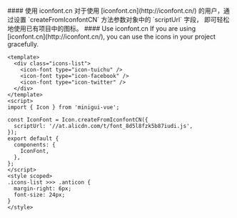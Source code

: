 <cn>
#### 使用 iconfont.cn
对于使用 [iconfont.cn](http://iconfont.cn/) 的用户，通过设置 `createFromIconfontCN` 方法参数对象中的 `scriptUrl` 字段， 即可轻松地使用已有项目中的图标。
</cn>

<us>
#### Use iconfont.cn
If you are using [iconfont.cn](http://iconfont.cn/), you can use the icons in your project gracefully.
</us>

```vue
<template>
  <div class="icons-list">
    <icon-font type="icon-tuichu" />
    <icon-font type="icon-facebook" />
    <icon-font type="icon-twitter" />
  </div>
</template>
<script>
import { Icon } from 'minigui-vue';

const IconFont = Icon.createFromIconfontCN({
  scriptUrl: '//at.alicdn.com/t/font_8d5l8fzk5b87iudi.js',
});
export default {
  components: {
    IconFont,
  },
};
</script>
<style scoped>
.icons-list >>> .anticon {
  margin-right: 6px;
  font-size: 24px;
}
</style>
```
